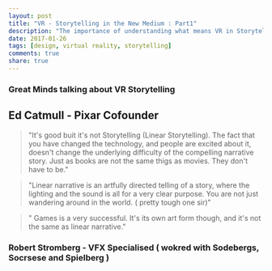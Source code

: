 ```yaml
---
layout: post
title: "VR - Storytelling in the New Medium : Part1"
description: "The importance of understanding what means VR in Storytelling"
date: 2017-01-26
tags: [design, virtual reality, storytelling]
comments: true
share: true
---
```


### Great Minds talking about VR Storytelling

## Ed Catmull - Pixar Cofounder

> "It's good buit it's not Storytelling (Linear Storytelling). The fact that you have changed the technology,
and people are excited about it, doesn't change the underlying difficulty of the compelling narrative story. 
Just as books are not the same thigs as movies. They don't have to be."

> "Linear narrative is an artfully directed telling of a story, where the lighting and the sound is all for 
a very clear purpose. You are not just wandering around in the world. ( pretty tough one sir)"

> " Games is a very successful. It's its own art form though, and it's not the same as linear narrative."

### Robert Stromberg - VFX Specialised ( wokred with Sodebergs, Socrsese and Spielberg )
